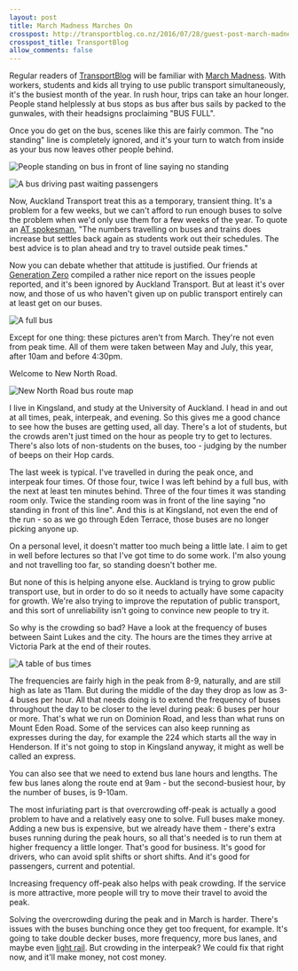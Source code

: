 ```yaml
---
layout: post
title: March Madness Marches On
crosspost: http://transportblog.co.nz/2016/07/28/guest-post-march-madness-marches-on/
crosspost_title: TransportBlog
allow_comments: false
---
```


Regular readers of [TransportBlog](http://transportblog.co.nz/) will be familiar with [March Madness](http://transportblog.co.nz/tag/march-madness/). With workers, students and kids all trying to use public transport simultaneously, it's the busiest month of the year. In rush hour, trips can take an hour longer. People stand helplessly at bus stops as bus after bus sails by packed to the gunwales, with their headsigns proclaiming "BUS FULL".

Once you do get on the bus, scenes like this are fairly common. The "no standing" line is completely ignored, and it's your turn to watch from inside as your bus now leaves other people behind.

![People standing on bus in front of line saying no standing](/images/2016/no_standing_line_800.jpg)

![A bus driving past waiting passengers](/images/2016/sailing_past_800.jpg)

Now, Auckland Transport treat this as a temporary, transient thing. It's a problem for a few weeks, but we can't afford to run enough buses to solve the problem when we'd only use them for a few weeks of the year. To quote an [AT spokesman](http://transportblog.co.nz/2016/03/04/2016-march-madness-the-maddest-yet/), "The numbers travelling on buses and trains does increase but settles back again as students work out their schedules. The best advice is to plan ahead and try to travel outside peak times."

Now you can debate whether that attitude is justified. Our friends at [Generation Zero](http://www.generationzero.org/better-buses) compiled a rather nice report on the issues people reported, and it's been ignored by Auckland Transport. But at least it's over now, and those of us who haven't given up on public transport entirely can at least get on our buses.

![A full bus](/images/2016/packed_800.jpg)

Except for one thing: these pictures aren't from March. They're not even from peak time. All of them were taken between May and July, this year, after 10am and before 4:30pm.

Welcome to New North Road.

![New North Road bus route map](/images/2016/new_north_road.png)

I live in Kingsland, and study at the University of Auckland. I head in and out at all times, peak, interpeak, and evening. So this gives me a good chance to see how the buses are getting used, all day. There's a lot of students, but the crowds aren't just timed on the hour as people try to get to lectures. There's also lots of non-students on the buses, too - judging by the number of beeps on their Hop cards.

The last week is typical. I've travelled in during the peak once, and interpeak four times. Of those four, twice I was left behind by a full bus, with the next at least ten minutes behind. Three of the four times it was standing room only. Twice the standing room was in front of the line saying "no standing in front of this line". And this is at Kingsland, not even the end of the run - so as we go through Eden Terrace, those buses are no longer picking anyone up.

On a personal level, it doesn't matter too much being a little late. I aim to get in well before lectures so that I've got time to do some work. I'm also young and not travelling too far, so standing doesn't bother me.

But none of this is helping anyone else. Auckland is trying to grow public transport use, but in order to do so it needs to actually have some capacity for growth. We're also trying to improve the reputation of public transport, and this sort of unreliability isn't going to convince new people to try it.

So why is the crowding so bad? Have a look at the frequency of buses between Saint Lukes and the city. The hours are the times they arrive at Victoria Park at the end of their routes.

![A table of bus times](/images/2016/nnr_bus_chart.png)

The frequencies are fairly high in the peak from 8-9, naturally, and are still high as late as 11am. But during the middle of the day they drop as low as 3-4 buses per hour. All that needs doing is to extend the frequency of buses throughout the day to be closer to the level during peak: 6 buses per hour or more. That's what we run on Dominion Road, and less than what runs on Mount Eden Road. Some of the services can also keep running as expresses during the day, for example the 224 which starts all the way in Henderson. If it's not going to stop in Kingsland anyway, it might as well be called an express.

You can also see that we need to extend bus lane hours and lengths. The few bus lanes along the route end at 9am - but the second-busiest hour, by the number of buses, is 9-10am.

The most infuriating part is that overcrowding off-peak is actually a good problem to have and a relatively easy one to solve. Full buses make money. Adding a new bus is expensive, but we already have them - there's extra buses running during the peak hours, so all that's needed is to run them at higher frequency a little longer. That's good for business. It's good for drivers, who can avoid split shifts or short shifts. And it's good for passengers, current and potential.

Increasing frequency off-peak also helps with peak crowding. If the service is more attractive, more people will try to move their travel to avoid the peak.

Solving the overcrowding during the peak and in March is harder. There's issues with the buses bunching once they get too frequent, for example. It's going to take double decker buses, more frequency, more bus lanes, and maybe even [light rail](http://transportblog.co.nz/2015/01/23/light-rail-to-fill-the-void/). But crowding in the interpeak? We could fix that right now, and it'll make money, not cost money.
